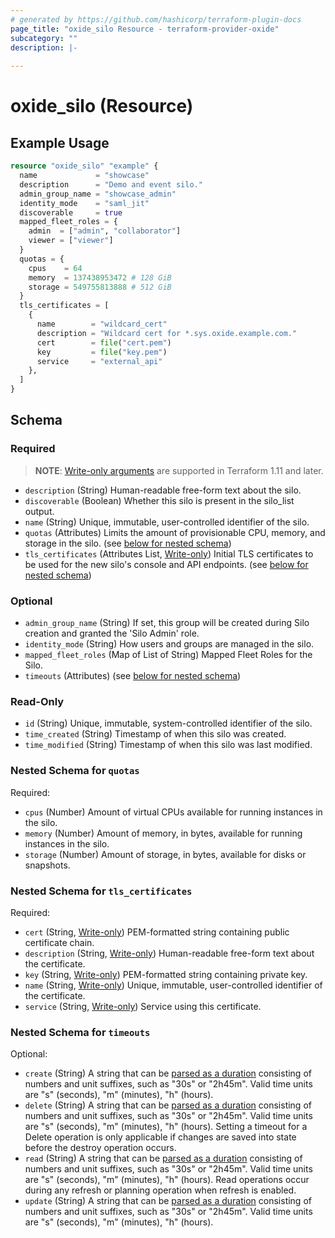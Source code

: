 ```yaml
---
# generated by https://github.com/hashicorp/terraform-plugin-docs
page_title: "oxide_silo Resource - terraform-provider-oxide"
subcategory: ""
description: |-
  
---
```


# oxide_silo (Resource)



## Example Usage

```terraform
resource "oxide_silo" "example" {
  name             = "showcase"
  description      = "Demo and event silo."
  admin_group_name = "showcase_admin"
  identity_mode    = "saml_jit"
  discoverable     = true
  mapped_fleet_roles = {
    admin  = ["admin", "collaborator"]
    viewer = ["viewer"]
  }
  quotas = {
    cpus    = 64
    memory  = 137438953472 # 128 GiB
    storage = 549755813888 # 512 GiB
  }
  tls_certificates = [
    {
      name        = "wildcard_cert"
      description = "Wildcard cert for *.sys.oxide.example.com."
      cert        = file("cert.pem")
      key         = file("key.pem")
      service     = "external_api"
    },
  ]
}
```

<!-- schema generated by tfplugindocs -->
## Schema

### Required

> **NOTE**: [Write-only arguments](https://developer.hashicorp.com/terraform/language/resources/ephemeral#write-only-arguments) are supported in Terraform 1.11 and later.

- `description` (String) Human-readable free-form text about the silo.
- `discoverable` (Boolean) Whether this silo is present in the silo_list output.
- `name` (String) Unique, immutable, user-controlled identifier of the silo.
- `quotas` (Attributes) Limits the amount of provisionable CPU, memory, and storage in the silo. (see [below for nested schema](#nestedatt--quotas))
- `tls_certificates` (Attributes List, [Write-only](https://developer.hashicorp.com/terraform/language/resources/ephemeral#write-only-arguments)) Initial TLS certificates to be used for the new silo's console and API endpoints. (see [below for nested schema](#nestedatt--tls_certificates))

### Optional

- `admin_group_name` (String) If set, this group will be created during Silo creation and granted the 'Silo Admin' role.
- `identity_mode` (String) How users and groups are managed in the silo.
- `mapped_fleet_roles` (Map of List of String) Mapped Fleet Roles for the Silo.
- `timeouts` (Attributes) (see [below for nested schema](#nestedatt--timeouts))

### Read-Only

- `id` (String) Unique, immutable, system-controlled identifier of the silo.
- `time_created` (String) Timestamp of when this silo was created.
- `time_modified` (String) Timestamp of when this silo was last modified.

<a id="nestedatt--quotas"></a>
### Nested Schema for `quotas`

Required:

- `cpus` (Number) Amount of virtual CPUs available for running instances in the silo.
- `memory` (Number) Amount of memory, in bytes, available for running instances in the silo.
- `storage` (Number) Amount of storage, in bytes, available for disks or snapshots.


<a id="nestedatt--tls_certificates"></a>
### Nested Schema for `tls_certificates`

Required:

- `cert` (String, [Write-only](https://developer.hashicorp.com/terraform/language/resources/ephemeral#write-only-arguments)) PEM-formatted string containing public certificate chain.
- `description` (String, [Write-only](https://developer.hashicorp.com/terraform/language/resources/ephemeral#write-only-arguments)) Human-readable free-form text about the certificate.
- `key` (String, [Write-only](https://developer.hashicorp.com/terraform/language/resources/ephemeral#write-only-arguments)) PEM-formatted string containing private key.
- `name` (String, [Write-only](https://developer.hashicorp.com/terraform/language/resources/ephemeral#write-only-arguments)) Unique, immutable, user-controlled identifier of the certificate.
- `service` (String, [Write-only](https://developer.hashicorp.com/terraform/language/resources/ephemeral#write-only-arguments)) Service using this certificate.


<a id="nestedatt--timeouts"></a>
### Nested Schema for `timeouts`

Optional:

- `create` (String) A string that can be [parsed as a duration](https://pkg.go.dev/time#ParseDuration) consisting of numbers and unit suffixes, such as "30s" or "2h45m". Valid time units are "s" (seconds), "m" (minutes), "h" (hours).
- `delete` (String) A string that can be [parsed as a duration](https://pkg.go.dev/time#ParseDuration) consisting of numbers and unit suffixes, such as "30s" or "2h45m". Valid time units are "s" (seconds), "m" (minutes), "h" (hours). Setting a timeout for a Delete operation is only applicable if changes are saved into state before the destroy operation occurs.
- `read` (String) A string that can be [parsed as a duration](https://pkg.go.dev/time#ParseDuration) consisting of numbers and unit suffixes, such as "30s" or "2h45m". Valid time units are "s" (seconds), "m" (minutes), "h" (hours). Read operations occur during any refresh or planning operation when refresh is enabled.
- `update` (String) A string that can be [parsed as a duration](https://pkg.go.dev/time#ParseDuration) consisting of numbers and unit suffixes, such as "30s" or "2h45m". Valid time units are "s" (seconds), "m" (minutes), "h" (hours).
